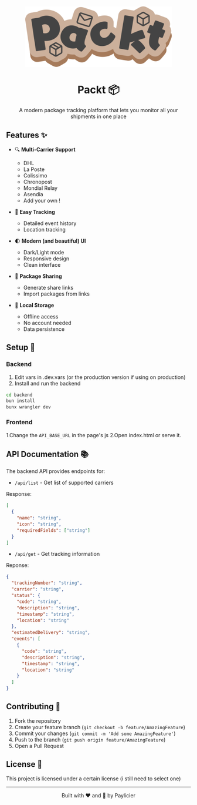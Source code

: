 <div align="center">
<br>
  <img src="frontend/logo.svg" alt="Packt Logo" width="400"/>
  
  # Packt 📦
  
  A modern package tracking platform that lets you monitor all your shipments in one place
</div>

## Features ✨

- 🔍 **Multi-Carrier Support**
  - DHL
  - La Poste
  - Colissimo
  - Chronopost
  - Mondial Relay
  - Asendia
  - Add your own !
  
- 🎯 **Easy Tracking**
  - Detailed event history
  - Location tracking
  
- 🌓 **Modern (and beautiful) UI**
  - Dark/Light mode
  - Responsive design
  - Clean interface
  
- 🔗 **Package Sharing**
  - Generate share links
  - Import packages from links
  
- 💾 **Local Storage**
  - Offline access
  - No account needed
  - Data persistence

## Setup 🚀

### Backend

1. Edit vars in .dev.vars (or the production version if using on production)
2. Install and run the backend
```bash
cd backend
bun install
bunx wrangler dev
```

### Frontend
1.Change the ``API_BASE_URL`` in the page's js
2.Open index.html or serve it.

## API Documentation 📚

The backend API provides endpoints for:
- `/api/list` - Get list of supported carriers

Response:
```json
[
  {
    "name": "string",
    "icon": "string",
    "requiredFields": ["string"]
  }
]
```
- `/api/get` - Get tracking information

Reponse:
```json
{
  "trackingNumber": "string",
  "carrier": "string",
  "status": {
    "code": "string",
    "description": "string",
    "timestamp": "string",
    "location": "string"
  },
  "estimatedDelivery": "string",
  "events": [
    {
      "code": "string",
      "description": "string",
      "timestamp": "string",
      "location": "string"
    }
  ]
}
```


## Contributing 🤝

1. Fork the repository
2. Create your feature branch (`git checkout -b feature/AmazingFeature`)
3. Commit your changes (`git commit -m 'Add some AmazingFeature'`)
4. Push to the branch (`git push origin feature/AmazingFeature`)
5. Open a Pull Request

## License 📄

This project is licensed under a certain license (i still need to select one)

---

<div align="center">
  Built with ❤️ and 🌊 by Paylicier
</div>